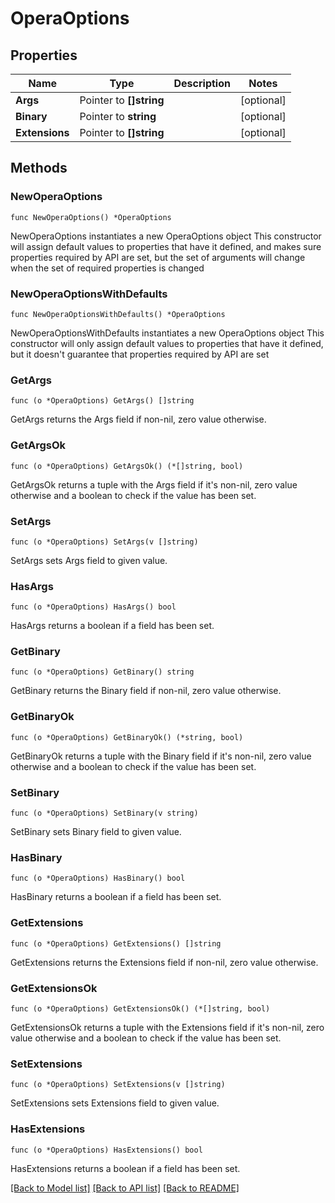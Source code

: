 # OperaOptions

## Properties

Name | Type | Description | Notes
------------ | ------------- | ------------- | -------------
**Args** | Pointer to **[]string** |  | [optional] 
**Binary** | Pointer to **string** |  | [optional] 
**Extensions** | Pointer to **[]string** |  | [optional] 

## Methods

### NewOperaOptions

`func NewOperaOptions() *OperaOptions`

NewOperaOptions instantiates a new OperaOptions object
This constructor will assign default values to properties that have it defined,
and makes sure properties required by API are set, but the set of arguments
will change when the set of required properties is changed

### NewOperaOptionsWithDefaults

`func NewOperaOptionsWithDefaults() *OperaOptions`

NewOperaOptionsWithDefaults instantiates a new OperaOptions object
This constructor will only assign default values to properties that have it defined,
but it doesn't guarantee that properties required by API are set

### GetArgs

`func (o *OperaOptions) GetArgs() []string`

GetArgs returns the Args field if non-nil, zero value otherwise.

### GetArgsOk

`func (o *OperaOptions) GetArgsOk() (*[]string, bool)`

GetArgsOk returns a tuple with the Args field if it's non-nil, zero value otherwise
and a boolean to check if the value has been set.

### SetArgs

`func (o *OperaOptions) SetArgs(v []string)`

SetArgs sets Args field to given value.

### HasArgs

`func (o *OperaOptions) HasArgs() bool`

HasArgs returns a boolean if a field has been set.

### GetBinary

`func (o *OperaOptions) GetBinary() string`

GetBinary returns the Binary field if non-nil, zero value otherwise.

### GetBinaryOk

`func (o *OperaOptions) GetBinaryOk() (*string, bool)`

GetBinaryOk returns a tuple with the Binary field if it's non-nil, zero value otherwise
and a boolean to check if the value has been set.

### SetBinary

`func (o *OperaOptions) SetBinary(v string)`

SetBinary sets Binary field to given value.

### HasBinary

`func (o *OperaOptions) HasBinary() bool`

HasBinary returns a boolean if a field has been set.

### GetExtensions

`func (o *OperaOptions) GetExtensions() []string`

GetExtensions returns the Extensions field if non-nil, zero value otherwise.

### GetExtensionsOk

`func (o *OperaOptions) GetExtensionsOk() (*[]string, bool)`

GetExtensionsOk returns a tuple with the Extensions field if it's non-nil, zero value otherwise
and a boolean to check if the value has been set.

### SetExtensions

`func (o *OperaOptions) SetExtensions(v []string)`

SetExtensions sets Extensions field to given value.

### HasExtensions

`func (o *OperaOptions) HasExtensions() bool`

HasExtensions returns a boolean if a field has been set.


[[Back to Model list]](../README.md#documentation-for-models) [[Back to API list]](../README.md#documentation-for-api-endpoints) [[Back to README]](../README.md)


